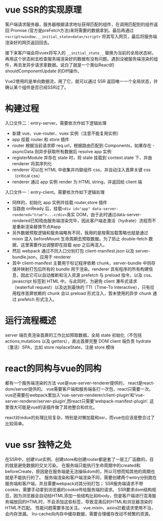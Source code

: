 # vue SSR的实现原理
客户端请求服务器，服务器根据请求地址获得匹配的组件，在调用匹配到的组件返回 Promise (官方是preFetch方法)来将需要的数据拿到。最后再通过
`<script>window.__initial_state=data</script>`
将其写入网页，最后将服务端渲染好的网页返回回去。

接下来客户端会将vuex将写入的 `__initial_state__` 替换为当前的全局状态树，再用这个状态树去检查服务端渲染好的数据有没有问题。遇到没被服务端渲染的组件，再去发异步请求拿数据。说白了就是一个类似React的 shouldComponentUpdate 的Diff操作。

Vue2使用的是单向数据流，用了它，就可以通过 SSR 返回唯一一个全局状态，并确认某个组件是否已经SSR过了。


# 构建过程
入口文件二：entry-server。需要依次作如下逻辑处理
- 新建 vue、vue-router、vuex 实例（注意不能复用实例）
- app 挂载 router 和 store 插件
- router 根据当前请求即 req.url，根据路由匹配到 Components，如果存在 - asyncData 则异步获取所有数据后 resolve app 实例
- registerModule 并存在 state 时，将 state 挂载到 context.state 下，并由 renderer 将其序列化
- renderer 可以在 HTML 中收集并内联组件 css，并自动注入首屏关键 css（critical css）
- renderer 通过 app 实例 render 为 HTML string，并返回给 client 端

入口文件一：entry-client。需要依次作如下逻辑处理
- 同样的，初始化 app 实例并挂载 router,store 插件
- 当路由 onReady 后，挂载`<div id="app" data-server-rendered="true">...</div>`真实 DOM，由于此时通过data-server-rendered已知晓由服务端渲染完毕，因此客户端走激活（hydrate）流程而不是重新渲染替换节点#app
- 另外数据预取逻辑和服务端略有不同，我用的是按需加载策略也就是通过 mixin 混入 beforeMount 生命周期去预取数据。为了防止 double-fetch 数据，这里需要作出调整即在挂载 app 之后再混入。
- 然后 webpack 通过不同入口分别打包 client-manifest.json 以及 server-bundle.json，应用于 renderer
- 其中 client-manifest 主要用于标记程序依赖 chunk，server-bundle 中则存储并映射打包后所有的 bundle 用于渲染。renderer 具有程序的所有构建信息，因此它可以自动推断和注入资源 prefetch 与 preload 指令，以及 css、javascript 标签到 HTML 中。与此同时，为避免 client 瀑布式请求（waterfull request）以及达到最快的 TTI（Time-To Interactive），只有应用程序首屏依赖的 chunk 会以 preload 形式注入，暂未使用的异步 chunk 通过 prefetch 形式注入。

# 运行流程概述
server 端负责渲染首屏的工作比如预取数据，全局 state 初始化（不包括 actions,mutations 以及 getters），直出首屏完整 DOM
client 端负责 hydrate（激活）SPA，比如 store replaceState，注册 store 模块

# react的同构与vue的同构
都有一个服务端渲染的方法
vue是vue-server-renderer提供的，
react是react-dom/server提供的。
vue需要客户端和服务端各打一次包，react只需要一次。
vue还需要在webpack里加入’vue-server-renderer/client-plugin’和’vue-server-renderer/server-plugin’,而react只需要’webpack-manifest-plugin’.
这里很大可能是vue的该插件做了其他整合和优化。

react对redux的处理比较复杂，特别是对懒加载和ssr，而vue也应该是整合过了比较简单。


# vue ssr 独特之处
在SSR中，创建Vue实例、创建store和创建router都是套了一层工厂函数的，目的就是避免数据的交叉污染。
在服务端只能执行生命周期中的created和beforeCreate，原因是在服务端是无法操纵dom的，所以可想而知其他的周期也就是不能执行的了。
服务端渲染和客户端渲染不同，需要创建两个entry分别跑在服务端和客户端，并且需要webpack对其分别打包；
SSR服务端请求不带cookie，需要手动拿到浏览器的cookie传给服务端的请求。
SSR要求dom结构规范，因为浏览器会自动给HTML添加一些结构比如tbody，但是客户端进行混淆服务端放回的HTML时，不会添加这些标签，导致混淆后的HTML和浏览器渲染的HTML不匹配。
性能问题需要多加关注。
vue.mixin、axios拦截请求使用不当，会内存泄漏。
lru-cache向内存中缓存数据，需要合理缓存改动不频繁的资源。